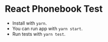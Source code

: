 # React Phonebook Test

- Install with `yarn`.
- You can run app with `yarn start`.
- Run tests with `yarn test`.
